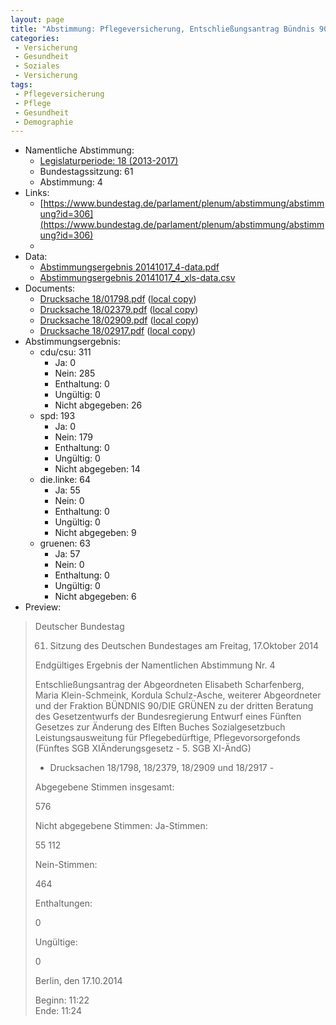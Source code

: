 ```yaml
---
layout: page
title: "Abstimmung: Pflegeversicherung, Entschließungsantrag Bündnis 90/Die Grünen"
categories:
 - Versicherung
 - Gesundheit
 - Soziales
 - Versicherung
tags:
 - Pflegeversicherung
 - Pflege
 - Gesundheit
 - Demographie
---
```


* Namentliche Abstimmung:
    * [Legislaturperiode: 18 (2013-2017)](https://de.wikipedia.org/wiki/18._Deutscher_Bundestag)
    * Bundestagssitzung: 61
    * Abstimmung: 4
* Links: 
    * [https://www.bundestag.de/parlament/plenum/abstimmung/abstimmung?id=306](https://www.bundestag.de/parlament/plenum/abstimmung/abstimmung?id=306)
    * 
* Data: 
    * [Abstimmungsergebnis 20141017_4-data.pdf](/res/abstimmungsliste/20141017_4-data.pdf)
    * [Abstimmungsergebnis 20141017_4_xls-data.csv](/res/abstimmungsliste/analyses/20141017_4_xls-data.csv)
* Documents: 
    * [Drucksache 18/01798.pdf](http://dip21.bundestag.de/dip21/btd/18/017/1801798.pdf) ([local copy](/res/abstimmungsdaten/018-061-04/1801798.pdf))
    * [Drucksache 18/02379.pdf](http://dip21.bundestag.de/dip21/btd/18/023/1802379.pdf) ([local copy](/res/abstimmungsdaten/018-061-04/1802379.pdf))
    * [Drucksache 18/02909.pdf](http://dip21.bundestag.de/dip21/btd/18/029/1802909.pdf) ([local copy](/res/abstimmungsdaten/018-061-04/1802909.pdf))
    * [Drucksache 18/02917.pdf](http://dip21.bundestag.de/dip21/btd/18/029/1802917.pdf) ([local copy](/res/abstimmungsdaten/018-061-04/1802917.pdf))
* Abstimmungsergebnis:
    * cdu/csu: 311
        * Ja: 0
        * Nein: 285
        * Enthaltung: 0
        * Ungültig: 0
        * Nicht abgegeben: 26
    * spd: 193
        * Ja: 0
        * Nein: 179
        * Enthaltung: 0
        * Ungültig: 0
        * Nicht abgegeben: 14
    * die.linke: 64
        * Ja: 55
        * Nein: 0
        * Enthaltung: 0
        * Ungültig: 0
        * Nicht abgegeben: 9
    * gruenen: 63
        * Ja: 57
        * Nein: 0
        * Enthaltung: 0
        * Ungültig: 0
        * Nicht abgegeben: 6
* Preview: 
> Deutscher Bundestag
> 
> 61. Sitzung des Deutschen Bundestages
> am Freitag, 17.Oktober 2014
> 
> Endgültiges Ergebnis der Namentlichen Abstimmung Nr. 4
> 
> Entschließungsantrag der Abgeordneten Elisabeth Scharfenberg, Maria Klein-Schmeink,
> Kordula Schulz-Asche, weiterer Abgeordneter und der Fraktion BÜNDNIS 90/DIE
> GRÜNEN
> zu der dritten Beratung des Gesetzentwurfs der Bundesregierung
> Entwurf eines Fünften Gesetzes zur Änderung des Elften Buches Sozialgesetzbuch Leistungsausweitung für Pflegebedürftige, Pflegevorsorgefonds (Fünftes SGB XIÄnderungsgesetz - 5. SGB XI-ÄndG)
> - Drucksachen 18/1798, 18/2379, 18/2909 und 18/2917 -
> 
> Abgegebene Stimmen insgesamt:
> 
> 576
> 
> Nicht abgegebene Stimmen:
> Ja-Stimmen:
> 
> 55
> 112
> 
> Nein-Stimmen:
> 
> 464
> 
> Enthaltungen:
> 
> 0
> 
> Ungültige:
> 
> 0
> 
> Berlin, den 17.10.2014
> 
> Beginn: 11:22  
> Ende: 11:24

